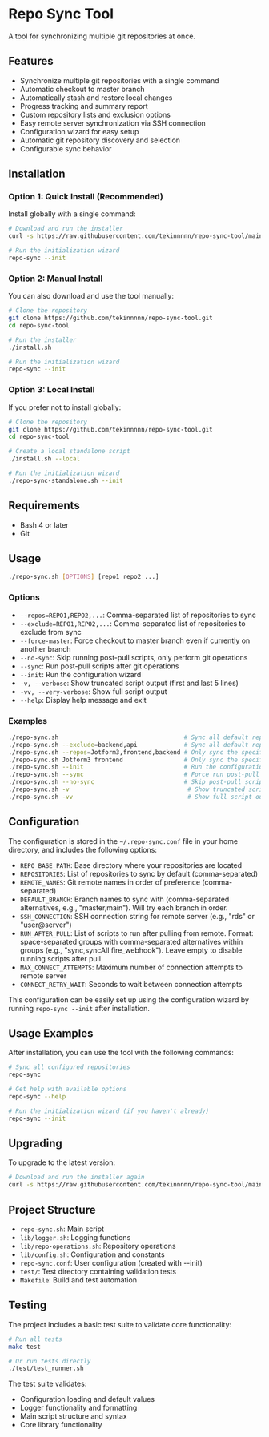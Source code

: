 # Repo Sync Tool

A tool for synchronizing multiple git repositories at once.

## Features

- Synchronize multiple git repositories with a single command
- Automatic checkout to master branch
- Automatically stash and restore local changes
- Progress tracking and summary report
- Custom repository lists and exclusion options
- Easy remote server synchronization via SSH connection
- Configuration wizard for easy setup
- Automatic git repository discovery and selection
- Configurable sync behavior

## Installation

### Option 1: Quick Install (Recommended)

Install globally with a single command:

```bash
# Download and run the installer
curl -s https://raw.githubusercontent.com/tekinnnnn/repo-sync-tool/main/install.sh | bash

# Run the initialization wizard
repo-sync --init
```

### Option 2: Manual Install

You can also download and use the tool manually:

```bash
# Clone the repository
git clone https://github.com/tekinnnnn/repo-sync-tool.git
cd repo-sync-tool

# Run the installer
./install.sh

# Run the initialization wizard
repo-sync --init
```

### Option 3: Local Install

If you prefer not to install globally:

```bash
# Clone the repository
git clone https://github.com/tekinnnnn/repo-sync-tool.git
cd repo-sync-tool

# Create a local standalone script
./install.sh --local

# Run the initialization wizard
./repo-sync-standalone.sh --init
```

## Requirements

- Bash 4 or later
- Git

## Usage

```bash
./repo-sync.sh [OPTIONS] [repo1 repo2 ...]
```

### Options

- `--repos=REPO1,REPO2,...`: Comma-separated list of repositories to sync
- `--exclude=REPO1,REPO2,...`: Comma-separated list of repositories to exclude from sync
- `--force-master`: Force checkout to master branch even if currently on another branch
- `--no-sync`: Skip running post-pull scripts, only perform git operations
- `--sync`: Run post-pull scripts after git operations
- `--init`: Run the configuration wizard
- `-v, --verbose`: Show truncated script output (first and last 5 lines)
- `-vv, --very-verbose`: Show full script output
- `--help`: Display help message and exit

### Examples

```bash
./repo-sync.sh                                   # Sync all default repositories
./repo-sync.sh --exclude=backend,api             # Sync all default repositories except backend and api
./repo-sync.sh --repos=Jotform3,frontend,backend # Only sync the specified repositories
./repo-sync.sh Jotform3 frontend                 # Only sync the specified repositories (alternative syntax)
./repo-sync.sh --init                            # Run the configuration wizard
./repo-sync.sh --sync                            # Force run post-pull scripts
./repo-sync.sh --no-sync                         # Skip post-pull scripts
./repo-sync.sh -v                                 # Show truncated script output
./repo-sync.sh -vv                                # Show full script output
```

## Configuration

The configuration is stored in the `~/.repo-sync.conf` file in your home directory, and includes the following options:

- `REPO_BASE_PATH`: Base directory where your repositories are located
- `REPOSITORIES`: List of repositories to sync by default (comma-separated)
- `REMOTE_NAMES`: Git remote names in order of preference (comma-separated)
- `DEFAULT_BRANCH`: Branch names to sync with (comma-separated alternatives, e.g., "master,main"). Will try each branch in order.
- `SSH_CONNECTION`: SSH connection string for remote server (e.g., "rds" or "user@server")
- `RUN_AFTER_PULL`: List of scripts to run after pulling from remote. Format: space-separated groups with comma-separated alternatives within groups (e.g., "sync,syncAll fire_webhook"). Leave empty to disable running scripts after pull
- `MAX_CONNECT_ATTEMPTS`: Maximum number of connection attempts to remote server
- `CONNECT_RETRY_WAIT`: Seconds to wait between connection attempts

This configuration can be easily set up using the configuration wizard by running `repo-sync --init` after installation.

## Usage Examples

After installation, you can use the tool with the following commands:

```bash
# Sync all configured repositories
repo-sync

# Get help with available options
repo-sync --help

# Run the initialization wizard (if you haven't already)
repo-sync --init
```

## Upgrading

To upgrade to the latest version:

```bash
# Download and run the installer again
curl -s https://raw.githubusercontent.com/tekinnnnn/repo-sync-tool/main/install.sh | bash
```

## Project Structure

- `repo-sync.sh`: Main script
- `lib/logger.sh`: Logging functions
- `lib/repo-operations.sh`: Repository operations
- `lib/config.sh`: Configuration and constants
- `repo-sync.conf`: User configuration (created with --init)
- `test/`: Test directory containing validation tests
- `Makefile`: Build and test automation

## Testing

The project includes a basic test suite to validate core functionality:

```bash
# Run all tests
make test

# Or run tests directly
./test/test_runner.sh
```

The test suite validates:
- Configuration loading and default values
- Logger functionality and formatting
- Main script structure and syntax
- Core library functionality